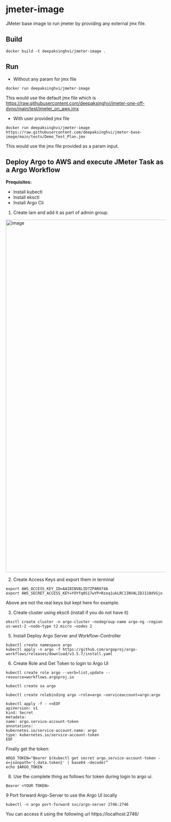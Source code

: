 # jmeter-image

JMeter base image to run jmeter by providing any external jmx file.

## Build

```
docker build -t deepaksinghvi/jmeter-image .
```

## Run

- Without any param for jmx file

```
docker run deepaksinghvi/jmeter-image
```
This would use the default jmx file which is https://raw.githubusercontent.com/deepaksinghvi/jmeter-one-off-dyno/main/test/jmeter_on_aws.jmx


- With user provided jmx file
```
docker run deepaksinghvi/jmeter-image https://raw.githubusercontent.com/deepaksinghvi/jmeter-base-image/main/tests/Demo_Test_Plan.jmx
```
This would use the jmx file provided as a param input.


## Deploy Argo to AWS and execute JMeter Task as a Argo Workflow

**Prequisites:**
- Install kubectl
- Install eksctl
- Install Argo Cli

1. Create Iam and add it as part of admin group.
<img width="1110" alt="image" src="https://github.com/deepaksinghvi/jmeter-image/assets/1555248/be638a96-f33c-4823-bd5e-73e6600a65fc">

2. Create Access Keys and export them in terminal
  ```
  export AWS_ACCESS_KEY_ID=AAIBINVALID7ZPARO74A
  export AWS_SECRET_ACCESS_KEY=YOYfq0S17wYP+Rzoq1ukLRC1INVALIDJ110dVGjo
  ```
Above are not the real keys but kept here for example.

3. Create cluster using eksctl (install if you do not have it)
  ```
  eksctl create cluster -n argo-cluster —nodegroup-name argo-ng —region us-west-2 —node-type t2.micro —nodes 2
  ```
5. Install Deploy Argo Server and Workflow-Controller
  ```
  kubectl create namespace argo
  kubectl apply -n argo -f https://github.com/argoproj/argo-workflows/releases/download/v3.5.7/install.yaml
  ```
6. Create Role and Get Token to login to Argo UI
  ```
  kubectl create role argo --verb=list,update --resource=workflows.argoproj.io
  ```

  ```
  kubectl create sa argo
  ```

  ```
  kubectl create rolebinding argo —role=argo —serviceaccount=argo:argo
  ```

  ```
  kubectl apply -f - <<EOF
  apiVersion: v1
  kind: Secret
  metadata:
  name: argo.service-account-token
  annotations:
  kubernetes.io/service-account.name: argo
  type: kubernetes.io/service-account-token
  EOF
  ```

  Finally get the token:
  ```
  ARGO_TOKEN="Bearer $(kubectl get secret argo.service-account-token -o=jsonpath='{.data.token}' | base64 —decode)“
  echo $ARGO_TOKEN
  ```
8. Use the complete thing as follows for token during login to argo ui.

  ```
  Bearer <YOUR TOKEN>
  ```
9 Port forward Argo-Server to use the Argo UI locally
  ```
  kubectl -n argo port-forward svc/argo-server 2746:2746 
  ```
  You can access it using the following url
  https://localhost:2746/




